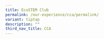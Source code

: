 ```yaml
---
title: EcoSTEM Club
permalink: /our-experience/cca/permalink/
variant: tiptap
description: ""
third_nav_title: CCA
---
```

<p></p>